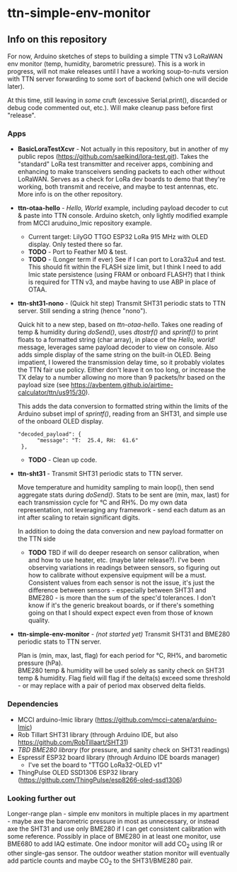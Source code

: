 # ttn-simple-env-monitor

## Info on this repository

For now, Arduino sketches of steps to building a simple TTN v3 LoRaWAN env monitor (temp, humidity, barometric pressure).  This is a work in progress, will not make releases until I have a working  soup-to-nuts version with TTN server forwarding to some sort of backend (which one will decide later).  

At this time,  still leaving in *some* cruft (excessive Serial.print(), discarded or debug code commented out, etc.).  Will make cleanup pass before first "release".

### Apps

* **BasicLoraTestXcvr** - Not actually in this repository, but in another of my public repos 
  (https://github.com/saelkind/lora-test.git).  Takes the "standard" LoRa test transmitter and 
  receiver apps, combining and enhancing to make transceivers sending packets to each other without
  LoRaWAN.  Serves as a check for LoRa dev boards to demo that they're working, both transmit and
  receive, and maybe to test antennas, etc. More info is on the other repository.
  
* **ttn-otaa-hello** - *Hello, World* example, including payload decoder to cut & paste into TTN console.  Arduino sketch, only lightly modified example from MCCI aruduino_lmic repository example.
  * Current target: LilyGO TTGO ESP32 LoRa 915 MHz with OLED display.  Only tested there so far.
  * **TODO** - Port to Feather M0 & test.
  * **TODO** - (Longer term if ever) See if I can port to Lora32u4 and test.  This should fit
    within the FLASH size limit, but I think I need to add lmic state persistence (using FRAM
	or onboard FLASH?) that I think is required for TTN v3, and maybe having to use ABP in place
	of OTAA.

* **ttn-sht31-nono** - (Quick hit step) Transmit SHT31 periodic stats to TTN server.  Still sending a 
  string (hence "nono").

  Quick hit to a new step, based on *ttn-otaa-hello*.  Takes one reading of temp & humidity during 
  *doSend()*, uses *dtostrf()* and *sprintf()* to print floats to a formatted string (char array),
  in place of the *Hello, world!* message, leverages same payload decoder to view on console.  Also
  adds simple display of the same string on the built-in OLED.  Being impatient, I lowered
  the transmission delay time, so it probably violates the TTN fair use policy.  Either don't 
  leave it on too long, or increase the TX delay to a number allowing no more than 9 packets/hr
  based on the payload size (see https://avbentem.github.io/airtime-calculator/ttn/us915/30).
  
  This adds the data conversion to formatted string within the limits of the Arduino subset impl
  of *sprintf()*, reading from an SHT31, and simple use of the onboard OLED display.
  
    ```  
	"decoded_payload": {
          "message": "T:  25.4, RH:  61.6"
     },
	```
  
  * **TODO** - Clean up code.

* **ttn-sht31** - Transmit SHT31 periodic stats to TTN server.  

  Move temperature and humidity sampling to main loop(), then send aggregate stats during *doSend()*.
  Stats to be sent are (min, max, last) for each transmission cycle for &deg;C and RH%.  Do my own
  data representation, not leveraging any framework - send each datum as an int after scaling to
  retain significant digits.
  
  In addition to doing the data conversion and new payload formatter on the TTN side
  
  * **TODO** TBD if will do deeper research on sensor calibration, when and how to use heater, etc.
  (maybe later release?).  I've been observing variations in readings between sensors, 
  so figuring out how to calibrate without expensive equipment will be a must.  Consistent
  values from each sensor is not the issue, it's just the difference between sensors -
  especially between SHT31 and BME280 - is more than the sum of the spec'd tolerances.  I don't
  know if it's the generic breakout boards, or if there's something going on that I should expect
  expect even from those of known quality.
  
* **ttn-simple-env-monitor** - *(not started yet)* Transmit SHT31 and BME280 periodic stats to TTN server.  

  Plan is (min, max, last, flag) for each period for &deg;C, RH%, and barometic pressure (hPa).  
  BME280 temp & humidity will be used solely as sanity check on SHT31 temp & humidity.  Flag field
  will flag if the delta(s) exceed some threshold - or may replace with a pair of period max observed delta fields.


### Dependencies

* MCCI arduino-lmic library (https://github.com/mcci-catena/arduino-lmic)
* Rob Tillart SHT31 library (through Arduino IDE, but also https://github.com/RobTillaart/SHT31)
* *TBD BME280 library* (for pressure, and sanity check on SHT31 readings)
* Espressif ESP32 board library (through Arduino IDE boards manager)
  * I've set the board to "TTGO LoRa32-OLED v1"
* ThingPulse OLED SSD1306 ESP32 library (https://github.com/ThingPulse/esp8266-oled-ssd1306)

### Looking further out
Longer-range plan - simple env monitors in multiple places in my apartment - maybe axe the barometric pressure in most as unnecessary, or instead axe the SHT31 and use only BME280 if I can get consistent calibration with some reference.  Possibly in place of BME280 in at least one monitor, use BME680 to add IAQ estimate.  One indoor monitor will add CO<sub>2</sub> using IR or other single-gas sensor.  The outdoor weather station monitor will eventually add particle counts and maybe CO<sub>2</sub> to the SHT31/BME280 pair.
